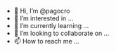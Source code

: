 - 👋 Hi, I’m @pagocro
- 👀 I’m interested in ...
- 🌱 I’m currently learning ...
- 💞️ I’m looking to collaborate on ...
- 📫 How to reach me ...

<!---
pagocro/pagocro is a ✨ special ✨ repository because its `README.md` (this file) appears on your GitHub profile.
You can click the Preview link to take a look at your changes.
--->
